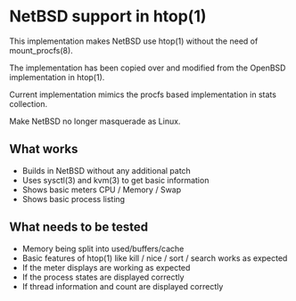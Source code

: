 NetBSD support in htop(1)
===

This implementation makes NetBSD use htop(1) without the need of mount_procfs(8).

The implementation has been copied over and modified from the OpenBSD
implementation in htop(1).

Current implementation mimics the procfs based implementation in stats
collection.

Make NetBSD no longer masquerade as Linux.

What works
---

* Builds in NetBSD without any additional patch
* Uses sysctl(3) and kvm(3) to get basic information
* Shows basic meters CPU / Memory / Swap
* Shows basic process listing

What needs to be tested
---

* Memory being split into used/buffers/cache
* Basic features of htop(1) like kill / nice / sort / search works as expected
* If the meter displays are working as expected
* If the process states are displayed correctly
* If thread information and count are displayed correctly
